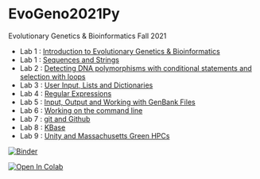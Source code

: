 # EvoGeno2021Py
Evolutionary Genetics & Bioinformatics Fall 2021

* Lab 1 : [Introduction to Evolutionary Genetics & Bioinformatics](EvoGeno_Lab_Intro.ipynb)
* Lab 1 : [Sequences and Strings](EvoGeno_Lab1.ipynb)
* Lab 2 : [Detecting DNA polymorphisms with conditional statements and selection with loops](EvoGeno_Lab2.ipynb)
* Lab 3 : [User Input, Lists and Dictionaries](EvoGeno_Lab3.ipynb)
* Lab 4 : [Regular Expressions](EvoGeno_Lab4.ipynb)
* Lab 5 : [Input, Output and Working with GenBank Files](EvoGeno_Lab5.ipynb)
* Lab 6 : [Working on the command line](EvoGeno_Lab6.ipynb)
* Lab 7 : [git and Github](EvoGeno_Lab7.ipynb)
* Lab 8 : [KBase](EvoGeno_Lab8.ipynb)
* Lab 9 : [Unity and Massachusetts Green HPCs](EvoGeno_Lab9.ipynb)

[![Binder](https://mybinder.org/badge_logo.svg)](https://mybinder.org/v2/gh/jeffreyblanchard/EvoGeno2021Py.git/HEAD)

[![Open In Colab](https://colab.research.google.com/assets/colab-badge.svg)](https://colab.research.google.com/github/jeffreyblanchard/EvoGeno2021Py)
